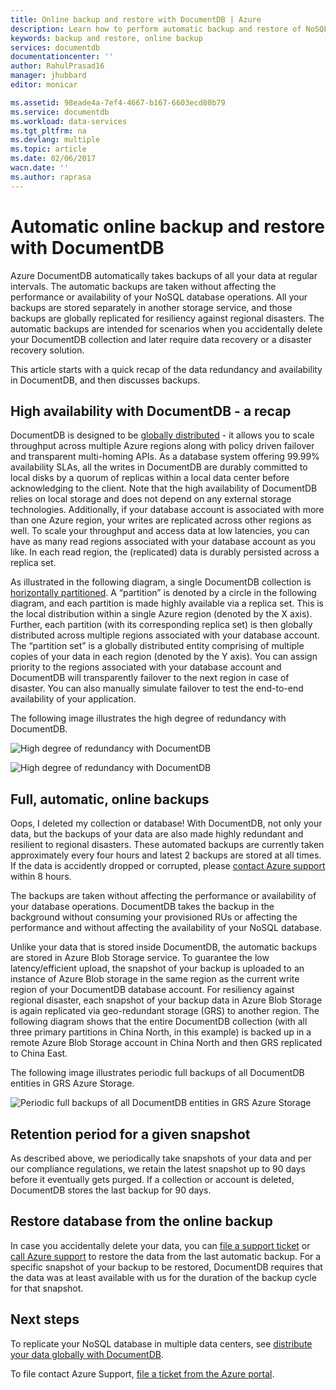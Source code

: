 ```yaml
---
title: Online backup and restore with DocumentDB | Azure
description: Learn how to perform automatic backup and restore of NoSQL databases with Azure DocumentDB.
keywords: backup and restore, online backup
services: documentdb
documentationcenter: ''
author: RahulPrasad16
manager: jhubbard
editor: monicar

ms.assetid: 98eade4a-7ef4-4667-b167-6603ecd80b79
ms.service: documentdb
ms.workload: data-services
ms.tgt_pltfrm: na
ms.devlang: multiple
ms.topic: article
ms.date: 02/06/2017
wacn.date: ''
ms.author: raprasa
---
```


# Automatic online backup and restore with DocumentDB
Azure DocumentDB automatically takes backups of all your data at regular intervals. The automatic backups are taken without affecting the performance or availability of your NoSQL database operations. All your backups are stored separately in another storage service, and those backups are globally replicated for resiliency against regional disasters. The automatic backups are intended for scenarios when you accidentally delete your DocumentDB collection and later require data recovery or a disaster recovery solution.  

This article starts with a quick recap of the data redundancy and availability in DocumentDB, and then discusses backups. 

## High availability with DocumentDB - a recap
DocumentDB is designed to be [globally distributed](./documentdb-distribute-data-globally.md) - it allows you to scale throughput across multiple Azure regions along with policy driven failover and transparent multi-homing APIs. As a database system offering 99.99% availability SLAs, all the writes in DocumentDB are durably committed to local disks by a quorum of replicas within a local data center before acknowledging to the client. Note that the high availability of DocumentDB relies on local storage and does not depend on any external storage technologies. Additionally, if your database account is associated with more than one Azure region, your writes are replicated across other regions as well. To scale your throughput and access data at low latencies, you can have as many read regions associated with your database account as you like. In each read region, the (replicated) data is durably persisted across a replica set.  

As illustrated in the following diagram, a single DocumentDB collection is [horizontally partitioned](./documentdb-partition-data.md). A “partition” is denoted by a circle in the following diagram, and each partition is made highly available via a replica set. This is the local distribution within a single Azure region (denoted by the X axis). Further, each partition (with its corresponding replica set) is then globally distributed across multiple regions associated with your database account. The “partition set” is a globally distributed entity comprising of multiple copies of your data in each region (denoted by the Y axis). You can assign priority to the regions associated with your database account and DocumentDB will transparently failover to the next region in case of disaster. You can also manually simulate failover to test the end-to-end availability of your application.  

The following image illustrates the high degree of redundancy with DocumentDB.

![High degree of redundancy with DocumentDB](./media/documentdb-online-backup-and-restore/azure-documentdb-nosql-database-redundancy.png)

![High degree of redundancy with DocumentDB](./media/documentdb-online-backup-and-restore/azure-documentdb-nosql-database-global-distribution.png)

## Full, automatic, online backups
Oops, I deleted my collection or database! With DocumentDB, not only your data, but the backups of your data are also made highly redundant and resilient to regional disasters. These automated backups are currently taken approximately every four hours and latest 2 backups are stored at all times. If the data is accidently dropped or corrupted, please [contact Azure support](https://www.azure.cn/support/contact/) within 8 hours. 

The backups are taken without affecting the performance or availability of your database operations. DocumentDB takes the backup in the background without consuming your provisioned RUs or affecting the performance and without affecting the availability of your NoSQL database. 

Unlike your data that is stored inside DocumentDB, the automatic backups are stored in Azure Blob Storage service. To guarantee the low latency/efficient upload, the snapshot of your backup is uploaded to an instance of Azure Blob storage in the same region as the current write region of your DocumentDB database account. For resiliency against regional disaster, each snapshot of your backup data in Azure Blob Storage is again replicated via geo-redundant storage (GRS) to another region. The following diagram shows that the entire DocumentDB collection (with all three primary partitions in China North, in this example) is backed up in a remote Azure Blob Storage account in China North and then GRS replicated to China East. 

The following image illustrates periodic full backups of all DocumentDB entities in GRS Azure Storage.

![Periodic full backups of all DocumentDB entities in GRS Azure Storage](./media/documentdb-online-backup-and-restore/azure-documentdb-nosql-database-automatic-backup.png)

## Retention period for a given snapshot
As described above, we periodically take snapshots of your data and per our compliance regulations, we retain the latest snapshot up to 90 days before it eventually gets purged. If a collection or account is deleted, DocumentDB stores the last backup for 90 days.

## Restore database from the online backup
In case you accidentally delete your data, you can [file a support ticket](https://portal.azure.cn/?#blade/Microsoft_Azure_Support/HelpAndSupportBlade) or [call Azure support](https://www.azure.cn/support/contact/) to restore the data from the last automatic backup. For a specific snapshot of your backup to be restored, DocumentDB requires that the data was at least available with us for the duration of the backup cycle for that snapshot.

## Next steps
To replicate your NoSQL database in multiple data centers, see [distribute your data globally with DocumentDB](./documentdb-distribute-data-globally.md). 

To file contact Azure Support, [file a ticket from the Azure portal](https://portal.azure.cn/?#blade/Microsoft_Azure_Support/HelpAndSupportBlade).